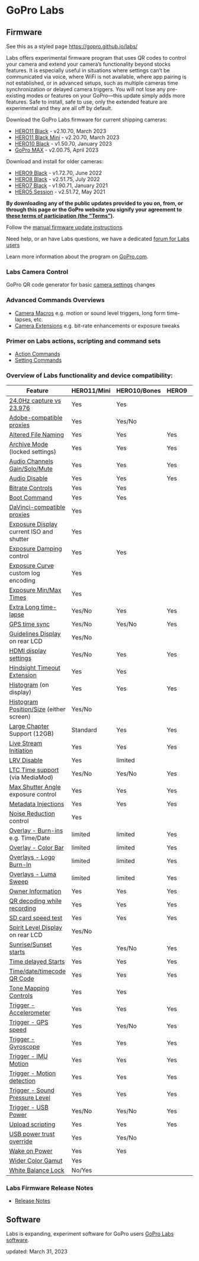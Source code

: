 # GoPro Labs

## Firmware

See this as a styled page https://gopro.github.io/labs/

Labs offers experimental firmware program that uses QR codes to control your camera and extend your camera’s functionality beyond stocks features. 
It is especially useful in situations where settings can’t be communicated via voice, where WiFi is not available, where app pairing is not established, 
or in advanced setups, such as multiple cameras time synchronization or delayed camera triggers. You will not lose any pre-existing modes or features on 
your GoPro—this update simply adds more features.  Safe to install, safe to use, only the extended feature are experimental and they are all off by default. 

Download the GoPro Labs firmware for current shipping cameras:
- [HERO11 Black](https://github.com/gopro/labs/raw/master/docs/firmware/lfs/LABS_HERO11_02_10_70.zip) - v2.10.70, March 2023
- [HERO11 Black Mini](https://github.com/gopro/labs/raw/master/docs/firmware/lfs/LABS_MINI11_02_20_70.zip) - v2.20.70, March 2023
- [HERO10 Black](https://github.com/gopro/labs/raw/master/docs/firmware/lfs/LABS_HERO10_01_50_70.zip) - v1.50.70, January 2023
- [GoPro MAX](https://github.com/gopro/labs/raw/master/docs/firmware/lfs/LABS_MAX_02_00_75.zip) - v2.00.75, April 2023

Download and install for older cameras:
- [HERO9 Black](https://github.com/gopro/labs/raw/master/docs/firmware/lfs/LABS_HERO9_01_72_70.zip) - v1.72.70, June 2022
- [HERO8 Black](https://github.com/gopro/labs/raw/master/docs/firmware/lfs/LABS_HERO8_02_51_75.zip) - v2.51.75, July 2022
- [HERO7 Black](https://github.com/gopro/labs/raw/master/docs/firmware/lfs/LABS_HERO7_01_90_71.zip) - v1.90.71, January 2021
- [HERO5 Session](https://github.com/gopro/labs/raw/master/docs/firmware/lfs/LABS_HERO5Session_2.51.72.zip) - v2.51.72, May 2021

**By downloading any of the public updates provided to you on, from, or through this page or the GoPro website you signify your agreement to [these terms of participation (the "Terms”)](https://gopro.com/content/dam/help/gopro-labs/Beta_Participation_Terms_and_Conditions.pdf).**

Follow the [manual firmware update instructions](docs/install).

Need help, or an have Labs questions, we have a dedicated [forum for Labs users](https://github.com/gopro/labs/discussions)

Learn more information about the program on [GoPro.com](https://gopro.com/info/gopro-labs).

### Labs Camera Control
 
GoPro QR code generator for basic [camera settings](https://gopro.github.io/labs/control/custom) changes

### Advanced Commands Overviews

- [Camera Macros](https://gopro.github.io/labs/control) e.g. motion or sound level triggers, long form time-lapses, etc.
- [Camera Extensions](https://gopro.github.io/labs/control/extensions) e.g. bit-rate enhancements or exposure tweaks

### Primer on Labs actions, scripting and command sets

- [Action Commands](https://gopro.github.io/labs/control/actions)
- [Setting Commands](https://gopro.github.io/labs/control/settings)

### Overview of Labs functionality and device compatibility: 

| Feature                                                                            | HERO11/Mini | HERO10/Bones | HERO9 | HERO8 | HERO7 | MAX |
|------------------------------------------------------------------------------------|-------------|--------------|-------|-------|-------|-----|
| [24.0Hz capture vs 23.976](https://gopro.github.io/labs/control/extensions)                 | Yes     | Yes     |       |       |       |     |
| [Adobe-compatible proxies](https://gopro.github.io/labs/control/proxies)                    | Yes     | Yes/No  |       |       |       |     |
| [Altered File Naming](https://gopro.github.io/labs/control/basename)                        | Yes     | Yes     | Yes   | Yes   | Yes   | Yes |
| [Archive Mode](https://gopro.github.io/labs/control/archive) (locked settings)              | Yes     | Yes     | Yes   | Yes   | Yes   | Yes |
| [Audio Channels Gain/Solo/Mute](https://gopro.github.io/labs/control/extensions)            | Yes     | Yes     | Yes   |       |       |     |
| [Audio Disable](https://gopro.github.io/labs/control/extensions)                            | Yes     | Yes     | Yes   |       |       |     |
| [Bitrate Controls](https://gopro.github.io/labs/control/extensions)                         | Yes     | Yes     |       |       |       |     |
| [Boot Command](https://gopro.github.io/labs/control/extensions)                             | Yes     | Yes     |       | Yes   |       |     |
| [DaVinci-compatible proxies](https://gopro.github.io/labs/control/proxies)                  | Yes     |         |       |       |       |     |
| [Exposure Display](https://gopro.github.io/labs/control/extensions) current ISO and shutter | Yes     |         |       |       |       |     |
| [Exposure Damping](https://gopro.github.io/labs/control/extensions) control                 | Yes     | Yes     |       |       |       |     |
| [Exposure Curve](https://gopro.github.io/labs/control/extensions) custom log encoding       | Yes     |         |       |       |       |     |
| [Exposure Min/Max Times](https://gopro.github.io/labs/control/extensions)                   | Yes     |         |       |       |       |     |
| [Extra Long time-lapse](https://gopro.github.io/labs/control/longtimelapse)                 | Yes/No  | Yes     | Yes   | Yes   | Yes   | Yes |
| [GPS time sync](https://gopro.github.io/labs/control/gpssync)                               | Yes/No  | Yes/No  | Yes   |       |       |     |
| [Guidelines Display](https://gopro.github.io/labs/control/extensions) on rear LCD           | Yes/No  |         |       |       |       |     |
| [HDMI display settings](https://gopro.github.io/labs/control/extensions)                    | Yes/No  | Yes     | Yes   |       |       |     |
| [Hindsight Timeout Extension](https://gopro.github.io/labs/control/extensions)              | Yes     | Yes     |       |       |       |     |
| [Histogram](https://gopro.github.io/labs/control/extensions) (on display)                   | Yes     | Yes     | Yes   | Yes   |       |     |
| [Histogram Position/Size](https://gopro.github.io/labs/control/extensions) (either screen)  | Yes/No  |         |       |       |       |     |
| [Large Chapter](https://gopro.github.io/labs/control/chapters) Support (12GB)               | Standard| Yes     | Yes   | Yes   |       | Yes |
| [Live Stream Initiation](https://gopro.github.io/labs/control/rtmp)                         | Yes     | Yes     | Yes   | Yes   |       |     |
| [LRV Disable](https://gopro.github.io/labs/control/extensions)                              | Yes     | limited |       |       |       |     |
| [LTC Time support](https://gopro.github.io/labs/control/ltc) (via MediaMod)                 | Yes/No  | Yes/No  | Yes   |       |       |     |
| [Max Shutter Angle](https://gopro.github.io/labs/control/maxshut) exposure control          | Yes     | Yes     | Yes   | Yes   | Yes   | Yes |
| [Metadata Injections](https://gopro.github.io/labs/control/extensions)                      | Yes     | Yes     | Yes   | Yes   | Yes   | Yes |
| [Noise Reduction](https://gopro.github.io/labs/control/extensions) control                  | Yes     |         |       |       |       |     |
| [Overlay - Burn-ins](https://gopro.github.io/labs/control/overlays) e.g. Time/Date          | limited | limited | Yes   | Yes   |       |     |
| [Overlay - Color Bar](https://gopro.github.io/labs/control/extensions)                      | limited | limited | Yes   | Yes   |       |     |
| [Overlays - Logo Burn-In](https://gopro.github.io/labs/control/logo)                        | limited | limited | Yes   |       |       |     |
| [Overlays - Luma Sweep](https://gopro.github.io/labs/control/extensions)                    | limited | limited | Yes   | Yes   |       |     |
| [Owner Information](https://gopro.github.io/labs/control/owner)                             | Yes     | Yes     | Yes   | Yes   | Yes   | Yes |
| [QR decoding while recording](https://gopro.github.io/labs/control/extensions)              | Yes     | Yes     | Yes   | Yes   | Yes   | Yes |
| [SD card speed test](https://gopro.github.io/labs/control/extensions)                       | Yes     | Yes     | Yes   | Yes   |       |     |
| [Spirit Level Display](https://gopro.github.io/labs/control/extensions) on rear LCD         | Yes/No  |         |       |       |       |     |
| [Sunrise/Sunset starts](https://gopro.github.io/labs/control/solartimelapse)                | Yes     | Yes/No  | Yes   | Yes   | Yes   | Yes |
| [Time delayed Starts](https://gopro.github.io/labs/control/custom)                          | Yes     | Yes     | Yes   | Yes   | Yes   | Yes |
| [Time/date/timecode QR Code](https://gopro.github.io/labs/control/precisiontime)            | Yes     | Yes     | Yes   | Yes   | Yes   | Yes |
| [Tone Mapping Controls](https://gopro.github.io/labs/control/extensions)                    | Yes     | Yes     |       |       |       |     |
| [Trigger - Accelerometer](https://gopro.github.io/labs/control/imutrigger)                  | Yes     | Yes     | Yes   | Yes   | Yes   | Yes |
| [Trigger - GPS speed](https://gopro.github.io/labs/control/speedtrigger)                    | Yes     | Yes/No  | Yes   | Yes   | Yes   | Yes |
| [Trigger - Gyroscope](https://gopro.github.io/labs/control/imutrigger)                      | Yes     | Yes     | Yes   | Yes   | Yes   | Yes |
| [Trigger - IMU Motion](https://gopro.github.io/labs/control/imutrigger)                     | Yes     | Yes     | Yes   | Yes   | Yes   | Yes |
| [Trigger - Motion detection](https://gopro.github.io/labs/control/motion)                   | Yes     | Yes     | Yes   | Yes   | Yes   | Yes |
| [Trigger - Sound Pressure Level](https://gopro.github.io/labs/control/spltrigger)           | Yes     | Yes     | Yes   |       |       |     |
| [Trigger - USB Power](https://gopro.github.io/labs/control/usb)                             | Yes/No  | Yes/No  | Yes   | Yes   |       | Yes |
| [Upload scripting](https://gopro.github.io/labs/control/dailytl)                            | Yes     | Yes     | Yes   |       |       |     |
| [USB power trust override](https://gopro.github.io/labs/control/extensions)                 | Yes     | Yes/No  |       |       |       |     |
| [Wake on Power](https://gopro.github.io/labs/control/extensions)                            | Yes     | Yes     |       | Yes   |       |     |
| [Wider Color Gamut](https://gopro.github.io/labs/control/extensions)                        | Yes     |         |       |       |       |     |
| [White Balance Lock](https://gopro.github.io/labs/control/extensions)                       | No/Yes  |         |       |       |       |     |

### Labs Firmware Release Notes

- [Release Notes](https://gopro.github.io/labs/control/notes/)

## Software 

Labs is expanding, experiment software for GoPro users [GoPro Labs software](software).

updated: March 31, 2023<br>
